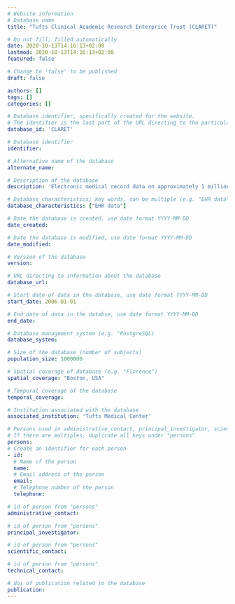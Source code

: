 ```yaml
---
# Website information
# Database name
title: "Tufts Clinical Academic Research Enterprice Trust (CLARET)"

# Do not fill; filled automatically
date: 2020-10-13T14:16:13+02:00
lastmod: 2020-10-13T14:16:13+02:00
featured: false

# Change to 'false' to be published
draft: false

authors: []
tags: []
categories: []

# Database identifier, specifically created for the website.
# The identifier is the last part of the URL directing to the particular database
database_id: 'CLARET'

# Database identifier
identifier:

# Alternative name of the database
alternate_name:

# Description of the database
description: 'Electronic medical record data on approximately 1 million patients who received care beginning in 2006 at Tufts Medical Center (TMC). TMC is an academic medical center that includes Tuft Medical Center's main downtown Boston hospital for adult patients, the Floating Hospital for Children, and associated primary and specialty care clinics. CLARET contains TMC's EHR data fused with data on the same patients from TMC's CoC accredited tumor registry, its oncology EHR, and death data from the Massachusetts State Registry of Vital Statistics. EHR data streams ingested into CLARET include controlled vocabulary data on all domains except cost, and select free text sources and devices.'

# Database characteristics; key words, can be multiple (e.g. "EHR data", "Primary care records")
database_characteristics: ["EHR data"]

# Date the database is created, use date format YYYY-MM-DD
date_created: 

# Date the database is modified, use date format YYYY-MM-DD
date_modified:

# Version of the database
version:

# URL directing to information about the database
database_url: 

# Start date of data in the database, use date format YYYY-MM-DD
start_date: 2006-01-01

# End date of data in the databse, use date format YYYY-MM-DD
end_date:

# Database management system (e.g. "PostgreSQL)
database_system:

# Size of the database (number of subjects)
population_size: 1000000

# Spatial coverage of database (e.g. "Florence")
spatial_coverage: "Boston, USA"

# Temporal coverage of the database
temporal_coverage:

# Institution associated with the database
associated_institution: 'Tufts Medical Center'

# Persons used in administrative_contact, principal_investigator, scientific_contact, technical_contact
# If there are multiples, duplicate all keys under "persons"
persons:
# Create an identifier for each person
- id:
  # Name of the person
  name:
  # Email address of the person
  email:
  # Telephone number of the person
  telephone:

# id of person from "persons"
administrative_contact:

# id of person from "persons"
principal_investigator:

# id of person from "persons"
scientific_contact:

# id of person from "persons"
technical_contact:

# doi of publication related to the database
publication: 
---
```

